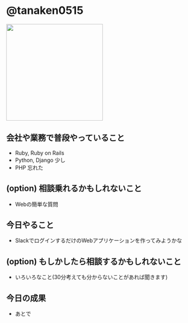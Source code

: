 # @tanaken0515

<img src="https://user-images.githubusercontent.com/26683960/51420637-3275a480-1bd7-11e9-8b72-4eb77082c24c.png" width=256>

## 会社や業務で普段やっていること
- Ruby, Ruby on Rails
- Python, Django 少し
- PHP 忘れた

## (option) 相談乗れるかもしれないこと
- Webの簡単な質問

## 今日やること
- SlackでログインするだけのWebアプリケーションを作ってみようかな

## (option) もしかしたら相談するかもしれないこと
- いろいろなこと(30分考えても分からないことがあれば聞きます)

## 今日の成果
- あとで
